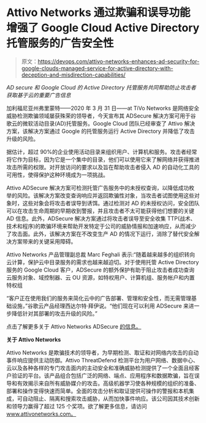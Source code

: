 # Attivo Networks 通过欺骗和误导功能增强了 Google Cloud Active Directory 托管服务的广告安全性

> 原文：<https://devops.com/attivo-networks-enhances-ad-security-for-google-clouds-managed-service-for-active-directory-with-deception-and-misdirection-capabilities/>

*AD secure 和 Google Cloud 的 Active Directory 托管服务共同帮助防止攻击者获取基于云的重要广告信息*

加利福尼亚州弗里蒙特——2020 年 3 月 31 日——at TiVo Networks 是网络安全威胁检测欺骗领域屡获殊荣的领导者，今天宣布其 ADSecure 解决方案可用于谷歌云的微软活动目录(AD)托管服务。Google Cloud 团队已经审查了 Attivo 解决方案，该解决方案通过 Google 的托管服务运行 Active Directory 并降低了攻击升级的风险。

据估计，超过 90%的企业使用活动目录来组织用户、计算机和服务。攻击者经常将它作为目标，因为它是一个集中的目录，他们可以使用它来了解网络并获得推进攻击所需的权限。对开放访问的要求以及旨在帮助攻击者侵入 AD 的自动化工具的可用性，使得保护这种环境成为一项挑战。

Attivo ADSecure 解决方案可检测托管广告服务中的未授权查询，以降低成功枚举的风险。该解决方案改变查询响应并返回欺骗性对象，当攻击者试图使用这些对象时，这些对象会将攻击者误导到诱饵。通过检测对 AD 的未授权访问，安全团队可以在攻击生命周期的早期收到警报，并且攻击者不太可能获得他们想要的关键 AD 信息。此外，ADSecure 解决方案通过将攻击者误导至安全收集 TTP(战术、技术和程序)的欺骗环境来帮助开发特定于公司的威胁情报和加速响应，从而减少了攻击面。此外，该解决方案在不改变生产 AD 的情况下运行，消除了替代安全解决方案带来的关键采用障碍。

Attivo Networks 产品管理副总裁 Marc Feghali 表示:“随着越来越多的组织转向云计算，保护云中目录服务的需求也越来越迫切。对于使用托管 Active Directory 服务的 Google Cloud 客户，ADSecure 的额外保护有助于阻止攻击者成功查询云服务对象、域控制器、云 OU 资源，如特权用户、计算机组、服务帐户和内置特权组

“客户正在使用我们的服务来简化云中的广告部署、管理和安全性，而无需管理基础设施，”谷歌云产品经理西达尔特·拜伊说。“他们现在可以利用 ADSecure 来进一步降低针对其部署的攻击升级的风险。”

点击了解更多关于 Attivo Networks ADSecure [的信息。](https://attivonetworks.com/product/adsecure/)

**关于 Attivo Networks**

Attivo Networks 是欺骗技术的领导者，为早期检测、取证和对网络内攻击的自动事件响应提供主动防御。Attivo ThreatDefend 检测平台为用户网络、数据中心、云以及各种各样的专门攻击面内的主动安全和准确威胁检测提供了一个全面且经客户验证的平台。该产品组合包括广泛的网络、端点、应用程序和数据欺骗，旨在误导和有效揭示来自所有威胁媒介的攻击。高级机器学习使各种规模的组织的准备、部署和操作变得快速而简单。全面的攻击分析和取证提供可操作的警报和本机集成，可自动阻止、隔离和搜索攻击威胁，从而加快事件响应。该公司因其技术创新和领导力赢得了超过 125 个奖项。欲了解更多信息，请访问 www.attivonetworks.com。